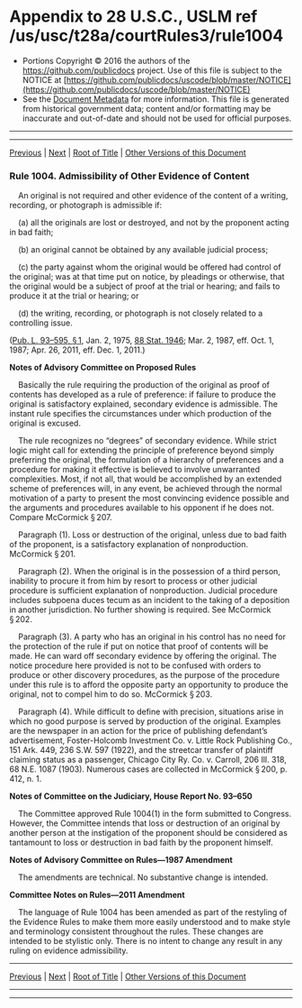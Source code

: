 ---
---

# Appendix to 28 U.S.C., USLM ref /us/usc/t28a/courtRules3/rule1004

* Portions Copyright © 2016 the authors of the https://github.com/publicdocs project.
  Use of this file is subject to the NOTICE at [https://github.com/publicdocs/uscode/blob/master/NOTICE](https://github.com/publicdocs/uscode/blob/master/NOTICE)
* See the [Document Metadata](././../../../..//README.md) for more information.
  This file is generated from historical government data; content and/or formatting may be inaccurate and out-of-date and should not be used for official purposes.

----------
----------

[Previous](./../../../..//us/usc/t28a/courtRules3/m__us_usc_t28a_courtRules3_rule1003.md) | [Next](./../../../..//us/usc/t28a/courtRules3/m__us_usc_t28a_courtRules3_rule1005.md) | [Root of Title](./../../../../) | [Other Versions of this Document](https://publicdocs.github.io/go/links?ns=uslm&ref=%2Fus%2Fusc%2Ft28a%2FcourtRules3%2Frule1004)

### Rule 1004. Admissibility of Other Evidence of Content

    An original is not required and other evidence of the content of a writing, recording, or photograph is admissible if:

    (a) all the originals are lost or destroyed, and not by the proponent acting in bad faith;

    (b) an original cannot be obtained by any available judicial process;

    (c) the party against whom the original would be offered had control of the original; was at that time put on notice, by pleadings or otherwise, that the original would be a subject of proof at the trial or hearing; and fails to produce it at the trial or hearing; or

    (d) the writing, recording, or photograph is not closely related to a controlling issue.

([Pub. L. 93–595, § 1][/us/pl/93/595/s1], Jan. 2, 1975, [88 Stat. 1946][/us/stat/88/1946]; Mar. 2, 1987, eff. Oct. 1, 1987; Apr. 26, 2011, eff. Dec. 1, 2011.)

 __Notes of Advisory Committee on Proposed Rules__ 

    Basically the rule requiring the production of the original as proof of contents has developed as a rule of preference: if failure to produce the original is satisfactory explained, secondary evidence is admissible. The instant rule specifies the circumstances under which production of the original is excused.

    The rule recognizes no “degrees” of secondary evidence. While strict logic might call for extending the principle of preference beyond simply preferring the original, the formulation of a hierarchy of preferences and a procedure for making it effective is believed to involve unwarranted complexities. Most, if not all, that would be accomplished by an extended scheme of preferences will, in any event, be achieved through the normal motivation of a party to present the most convincing evidence possible and the arguments and procedures available to his opponent if he does not. Compare McCormick § 207.

    Paragraph (1). Loss or destruction of the original, unless due to bad faith of the proponent, is a satisfactory explanation of nonproduction. McCormick § 201.

    Paragraph (2). When the original is in the possession of a third person, inability to procure it from him by resort to process or other judicial procedure is sufficient explanation of nonproduction. Judicial procedure includes subpoena duces tecum as an incident to the taking of a deposition in another jurisdiction. No further showing is required. See McCormick § 202.

    Paragraph (3). A party who has an original in his control has no need for the protection of the rule if put on notice that proof of contents will be made. He can ward off secondary evidence by offering the original. The notice procedure here provided is not to be confused with orders to produce or other discovery procedures, as the purpose of the procedure under this rule is to afford the opposite party an opportunity to produce the original, not to compel him to do so. McCormick § 203.

    Paragraph (4). While difficult to define with precision, situations arise in which no good purpose is served by production of the original. Examples are the newspaper in an action for the price of publishing defendant’s advertisement, Foster-Holcomb Investment Co. v. Little Rock Publishing Co., 151 Ark. 449, 236 S.W. 597 (1922), and the streetcar transfer of plaintiff claiming status as a passenger, Chicago City Ry. Co. v. Carroll, 206 Ill. 318, 68 N.E. 1087 (1903). Numerous cases are collected in McCormick § 200, p. 412, n. 1.

 __Notes of Committee on the Judiciary, House Report No. 93–650__ 

    The Committee approved Rule 1004(1) in the form submitted to Congress. However, the Committee intends that loss or destruction of an original by another person at the instigation of the proponent should be considered as tantamount to loss or destruction in bad faith by the proponent himself.

 __Notes of Advisory Committee on Rules—1987 Amendment__ 

    The amendments are technical. No substantive change is intended.

 __Committee Notes on Rules—2011 Amendment__ 

    The language of Rule 1004 has been amended as part of the restyling of the Evidence Rules to make them more easily understood and to make style and terminology consistent throughout the rules. These changes are intended to be stylistic only. There is no intent to change any result in any ruling on evidence admissibility.

----------

[Previous](./../../../..//us/usc/t28a/courtRules3/m__us_usc_t28a_courtRules3_rule1003.md) | [Next](./../../../..//us/usc/t28a/courtRules3/m__us_usc_t28a_courtRules3_rule1005.md) | [Root of Title](./../../../../) | [Other Versions of this Document](https://publicdocs.github.io/go/links?ns=uslm&ref=%2Fus%2Fusc%2Ft28a%2FcourtRules3%2Frule1004)

----------
----------

[/us/pl/93/595/s1]: https://publicdocs.github.io/go/links?ns=uslm&ref=%2Fus%2Fpl%2F93%2F595%2Fs1
[/us/stat/88/1946]: https://publicdocs.github.io/go/links?ns=uslm&ref=%2Fus%2Fstat%2F88%2F1946


